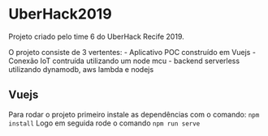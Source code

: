 # UberHack2019
Projeto criado pelo time 6 do UberHack Recife 2019.

O projeto consiste de 3 vertentes:
    - Aplicativo POC construído em Vuejs
    - Conexão IoT contruída utilizando um node mcu
    - backend serverless utilizando dynamodb, aws lambda e nodejs

## Vuejs
Para rodar o projeto primeiro instale as dependências com o comando:
`npm install`
Logo em seguida rode o comando `npm run serve`